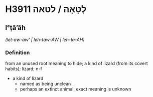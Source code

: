 # H3911 לְטָאָה / לטאה

## lᵉṭâʼâh

_(let-aw-aw' | leh-taw-AW | leh-ta-AH)_

### Definition

from an unused root meaning to hide; a kind of lizard (from its covert habits); lizard; n-f

- a kind of lizard
  - named as being unclean
  - perhaps an extinct animal, exact meaning is unknown
